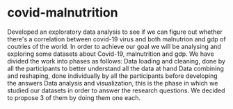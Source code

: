 # covid-malnutrition

Developed an exploratory data analysis to see if we can figure out whether there's a correlation between covid-19 virus and both malnutrion and gdp of coutries of the world.
In order to achieve our goal we will be analysing and exploring some datasets about Covid-19, malnutrition and gdp.
We have divided the work into phases as follows:
Data loading and cleaning, done by all the participants to better understand all the data at hand
Data combining and reshaping, done individually by all the participants before developing the answers
Data analysis and visualization, this is the phase in which we studied our datasets in order to answer the research questions. We decided to propose 3 of them by doing them one each. 
